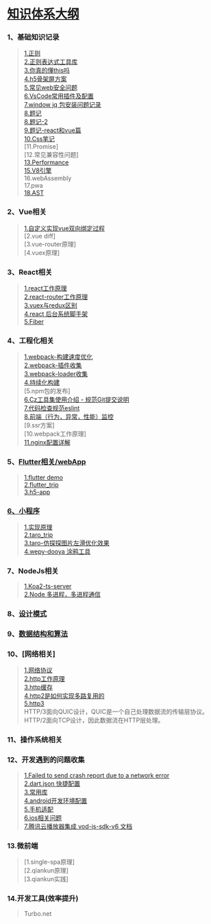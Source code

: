 # [知识体系大纲](https://www.processon.com/embed/5e8d76c26376894bc67f93f7)

### 1、基础知识记录
>[1.正则](https://github.com/jiangdexiao/blog/issues/1) <br>
>[2.正则表达式工具库](https://github.com/jiangdexiao/regex-tool) <br>
>[3.你真的懂this吗](https://www.jianshu.com/p/cdbc292b1e49) <br>
>[4.h5骨架屏方案](https://xiaoiver.github.io/coding/2017/07/30/%E4%B8%BAvue%E9%A1%B9%E7%9B%AE%E6%B7%BB%E5%8A%A0%E9%AA%A8%E6%9E%B6%E5%B1%8F.html) <br>
>[5.常见web安全问题](https://github.com/jiangdexiao/blog/issues/10) <br>
>[6.VsCode常用插件及配置](https://github.com/jiangdexiao/blog/issues/11) <br>
>[7.window jq 包安装问题记录](https://github.com/jiangdexiao/blog/issues/12) <br>
>[8.题记](https://github.com/jiangdexiao/blog/issues/13) <br>
>[8.题记-2](https://github.com/jiangdexiao/blog/issues/34)<br>
>[9.题记-react和vue篇](https://github.com/jiangdexiao/blog/issues/25) <br>
>[10.Css笔记](https://github.com/jiangdexiao/blog/issues/14) <br>
>[11.Promise] <br>
>[12.常见兼容性问题] <br>
>[13.Performance](https://developer.mozilla.org/zh-CN/docs/Web/API/Performance) <br>
>[15.V8引擎](https://github.com/jiangdexiao/blog/issues/33) <br>
>16.webAssembly <br>
>17.pwa <br>
>[18.AST](https://segmentfault.com/a/1190000016231512?utm_source=tag-newest)

### 2、Vue相关
> [1.自定义实现vue双向绑定过程](https://github.com/jiangdexiao/blog/tree/master/vue/myVue)  <br>
> [2.vue diff] <br>
> [3.vue-router原理]<br>
> [4.vuex原理]<br>

### 3、React相关
> [1.react工作原理](https://github.com/jiangdexiao/blog/issues/15)   <br>
> [2.react-router工作原理](https://github.com/jiangdexiao/blog/issues/16)  <br>
> [3.vuex与redux区别](https://github.com/jiangdexiao/blog/issues/17)  <br>
> [4.react 后台系统脚手架](https://github.com/jdxorg/antd-admin-js) <br>
> [5.Fiber](https://github.com/acdlite/react-fiber-architecture) <br>

### 4、工程化相关
> [1.webpack-构建速度优化](https://github.com/jiangdexiao/blog/issues/26) <br>
> [2.webpack-插件收集](https://github.com/jiangdexiao/blog/issues/27)  <br>
> [3.webpack-loader收集](https://github.com/jiangdexiao/blog/issues/28)  <br>
> [4.持续化构建](https://github.com/jiangdexiao/blog/issues/29)  <br>
> [5.npm包的发布] <br>
> [6.Cz工具集使用介绍 - 规范Git提交说明](https://juejin.im/post/5cc4694a6fb9a03238106eb9) <br>
> [7.代码检查规范eslint](https://github.com/jiangdexiao/blog/issues/2) <br>
> [8.前端（行为，异常，性能）监控](https://github.com/jiangdexiao/blog/issues/32) <br>
> [9.ssr方案] <br>
> [10.webpack工作原理] <br>
> [11.nginx配置详解](https://www.jianshu.com/p/5d6bd48b4c2f)

### 5、[Flutter相关/webApp](https://www.cnblogs.com/yangyxd/p/9232308.html)
> [1.flutter demo](https://github.com/jiangdexiao/flutter-app) <br>
> [2.flutter_trip](https://github.com/jdxorg/flutter_trip_app) <br>
> [3.h5-app](https://github.com/jiangdexiao/h5-app) <br>

### [6、小程序](https://developers.weixin.qq.com/miniprogram/dev/framework/)
> [1.实现原理](https://developers.weixin.qq.com/miniprogram/dev/framework/quickstart/framework.html#%E6%B8%B2%E6%9F%93%E5%B1%82%E5%92%8C%E9%80%BB%E8%BE%91%E5%B1%82) <br>
> [2.taro_trip](https://github.com/jdxorg/taro-trip) <br>
> [3.taro-仿探探图片左滑优化效果](https://github.com/jiangdexiao/taro-tantan) <br>
> [4.wepy-dooya 涂鸦工具](https://github.com/jiangdexiao/wepy-dooya)

### 7、NodeJs相关
> [1.Koa2-ts-server](https://github.com/jdxorg/koa2-ts-server) <br>
> [2.Node 多进程，多进程通信](https://blog.csdn.net/hongchh/article/details/79898816) <br>

### 8、[设计模式](https://github.com/jiangdexiao/blog/tree/master/design-mode)  

### 9、[数据结构和算法](https://github.com/jiangdexiao/blog/tree/master/structure)  

### 10、[网络相关]
>[1.网络协议](https://github.com/jiangdexiao/blog/issues/31) <br>
>[2.http工作原理](https://github.com/jiangdexiao/blog/issues/3) <br>
>[3.http缓存](https://github.com/jiangdexiao/blog/issues/4) <br>
>[4.http2是如何实现多路复用的](https://www.jianshu.com/p/ff8f0bd78942) <br>
>[5.http3](https://www.kancloud.cn/kancloud/http3-explained/1395004) <br>
HTTP/3面向QUIC设计，QUIC是一个自己处理数据流的传输层协议。 <br>
HTTP/2面向TCP设计，因此数据流在HTTP层处理。 <br>

### 11、操作系统相关

### 12、开发遇到的问题收集
> [1.Failed to send crash report due to a network error](https://github.com/jiangdexiao/blog/issues/5) <br>
> [2.dart.json 快捷配置](https://github.com/jiangdexiao/blog/issues/6) <br>
> [3.常用库](https://github.com/jiangdexiao/blog/issues/7) <br>
> [4.android开发环境配置](https://github.com/jiangdexiao/blog/issues/8) <br>
> [5.手机适配](https://github.com/jiangdexiao/blog/issues/9) <br>
> [6.ios相关问题](https://github.com/jiangdexiao/blog/issues/30) <br>
> [7.腾讯云播放器集成 vod-js-sdk-v6 ](https://github.com/tencentyun/vod-js-sdk-v6) [文档](https://cloud.tencent.com/document/product/266/9239) <br>

### 13.微前端
> [1.single-spa原理]<br>
> [2.qiankun原理]<br>
> [3.qiankun实践]<br>

### 14.开发工具(效率提升)
> Turbo.net
